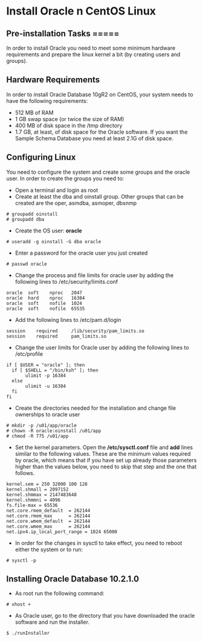 # Install Oracle n CentOS Linux

## Pre-installation Tasks =====
In order to install Oracle you need to meet some minimum hardware requirements and prepare the linux kernel a bit (by creating users and groups).

## Hardware Requirements
In order to install Oracle Database 10gR2 on CentOS, your system needs to have the following requirements:

  * 512 MB of RAM
  * 1 GB swap space (or twice the size of RAM)
  * 400 MB of disk space in the /tmp directory
  * 1.7 GB, at least, of disk space for the Oracle software. If you want the Sample Schema Database you need at least 2.1G of disk space.

## Configuring Linux
You need to configure the system and create some groups and the oracle user. In order to create the groups you need to:

  * Open a terminal and login as root
  * Create at least the dba and oinstall group. Other groups that can be created are the oper, asmdba, asmoper, dbsnmp
  ```
  # groupadd oinstall
  # groupadd dba
  ```
  * Create the OS user: **oracle**
  ```
  # useradd -g oinstall -G dba oracle
  ```
  * Enter a password for the oracle user you just created
  ```
  # passwd oracle
  ```
  * Change the process and file limits for oracle user by adding the following lines to /etc/security/limits.conf
  ```
  oracle  soft    nproc   2047
  oracle  hard    nproc   16384
  oracle  soft    nofile  1024
  oracle  soft    nofile  65535
  ```
  * Add the following lines to /etc/pam.d/login
  ```
  session    required     /lib/security/pam_limits.so
  session    required     pam_limits.so
  ```
  * Change the user limits for Oracle user by adding the following lines to /etc/profile
  ```
  if [ $USER = "oracle" ]; then
    if [ $SHELL = "/bin/ksh" ]; then
         ulimit -p 16384
    else
         ulimit -u 16384
    fi
  fi
  ```
  * Create the directories needed for the installation and change file ownerships to oracle user
  ```
  # mkdir -p /u01/app/oracle
  # chown -R oracle:oinstall /u01/app
  # chmod -R 775 /u01/app
  ```
  * Set the kernel parameters. Open the **/etc/sysctl.conf** file and **add** lines similar to the following values. These are the minimum values required by oracle, which means that if you have set up already those parameters higher than the values below, you need to skip that step and the one that follows.
  ```
  kernel.sem = 250 32000 100 128
  kernel.shmall = 2097152
  kernel.shmmax = 2147483648
  kernel.shmmni = 4096
  fs.file-max = 65536
  net.core.rmem_default  = 262144
  net.core.rmem_max      = 262144
  net.core.wmem_default  = 262144
  net.core.wmem_max      = 262144
  net.ipv4.ip_local_port_range = 1024 65000
  ```
  * In order for the changes in sysctl to take effect, you need to reboot either the system or to run:
  ```
  # sysctl -p
  ```

## Installing Oracle Database 10.2.1.0
  * As root run the following command:
  ```
  # xhost +
  ```
  * As Oracle user, go to the directory that you have downloaded the oracle software and run the installer.
  ```
  $ ./runInstaller
  ```

